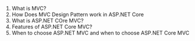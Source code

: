 1. What is MVC?
2. How Does MVC Design Pattern work in ASP.NET Core
3. What is ASP.NET COre MVC?
4. Features of ASP.NET Core MVC?
5. When to choose ASP.NET MVC and when to choose ASP.NET Core MVC